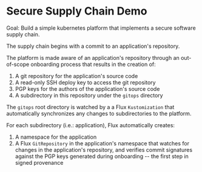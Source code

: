 #   Secure Supply Chain Demo

Goal: Build a simple kubernetes platform that implements a secure software supply chain.

The supply chain begins with a commit to an application's repository.

The platform is made aware of an application's repository through an out-of-scope onboarding process that results in the creation of:

1.  A git repository for the application's source code
1.  A read-only SSH deploy key to access the git repository
1.  PGP keys for the authors of the application's source code
1.  A subdirectory in this repository under the `gitops` directory

The `gitops` root directory is watched by a a Flux `Kustomization` that automatically synchronizes any changes to subdirectories to the platform.

For each subdirectory (i.e.: application), Flux automatically creates:

1.  A namespace for the application
1.  A Flux `GitRepository` in the application's namespace that watches for changes in the application's repository, and verifies commit signatures against the PGP keys generated during onboarding -- the first step in signed provenance
